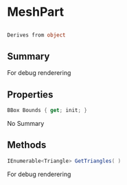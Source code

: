 # MeshPart

## 
```c#
Derives from object
```

## Summary

For debug renderering
## Properties

```c#
BBox Bounds { get; init; } 
```
No Summary
## Methods

```c#
IEnumerable<Triangle> GetTriangles( ) 
```
For debug renderering
